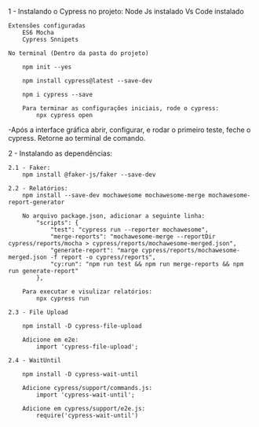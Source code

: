1 - Instalando o Cypress no projeto:
    Node Js instalado
    Vs Code instalado

    Extensões configuradas
        ES6 Mocha
        Cypress Snnipets

    No terminal (Dentro da pasta do projeto)

        npm init --yes

        npm install cypress@latest --save-dev

        npm i cypress --save

        Para terminar as configurações iniciais, rode o cypress:
            npx cypress open

-Após a interface gráfica abrir, configurar, e rodar o primeiro teste, feche o cypress.
Retorne ao terminal de comando.

2 - Instalando as dependências:

    2.1 - Faker:
        npm install @faker-js/faker --save-dev

    2.2 - Relatórios:
        npm install --save-dev mochawesome mochawesome-merge mochawesome-report-generator

        No arquivo package.json, adicionar a seguinte linha:
            "scripts": {
                "test": "cypress run --reporter mochawesome",
                "merge-reports": "mochawesome-merge --reportDir cypress/reports/mocha > cypress/reports/mochawesome-merged.json",
                "generate-report": "marge cypress/reports/mochawesome-merged.json -f report -o cypress/reports",
                "cy:run": "npm run test && npm run merge-reports && npm run generate-report"
            },

        Para executar e visulizar relatórios:
            npx cypress run

    2.3 - File Upload

        npm install -D cypress-file-upload

        Adicione em e2e:
            import 'cypress-file-upload';

    2.4 - WaitUntil

        npm install -D cypress-wait-until

        Adicione cypress/support/commands.js:
            import 'cypress-wait-until';
        
        Adicione em cypress/support/e2e.js:
            require('cypress-wait-until')